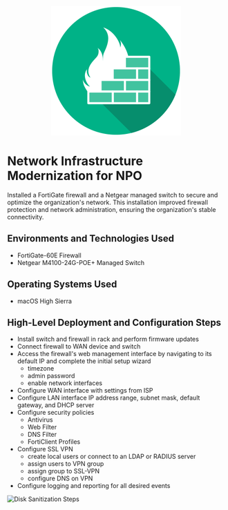 <p align="center">
<img src="assets/firewall-logo.png" alt="Logo Text There" />
</p>

# Network Infrastructure Modernization for NPO
Installed a FortiGate firewall and a Netgear managed switch to secure and optimize the organization's network. This installation improved firewall protection and network administration, ensuring the organization's stable connectivity.

## Environments and Technologies Used

- FortiGate-60E Firewall
- Netgear M4100-24G-POE+ Managed Switch

## Operating Systems Used

- macOS High Sierra

## High-Level Deployment and Configuration Steps

- Install switch and firewall in rack and perform firmware updates
- Connect firewall to WAN device and switch
- Access the firewall's web management interface by navigating to its default IP and complete the initial setup wizard
    - timezone
    - admin password
    - enable network interfaces
- Configure WAN interface with settings from ISP
- Configure LAN interface IP address range, subnet mask, default gateway, and DHCP server
- Configure security policies
    - Antivirus
    - Web Filter
    - DNS Filter
    - FortiClient Profiles
- Configure SSL VPN
    - create local users or connect to an LDAP or RADIUS server
    - assign users to VPN group
    - assign group to SSL-VPN
    - configure DNS on VPN
- Configure logging and reporting for all desired events

<p>
<img src="https://i.imgur.com/DJmEXEB.png" height="80%" width="80%" alt="Disk Sanitization Steps"/>
</p>
